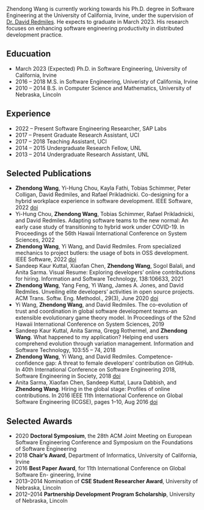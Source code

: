 Zhendong Wang is currently working towards his Ph.D. degree in Software Engineering at the University of California, Irvine, under the supervision of [Dr. David Redmiles](https://redmiles.ics.uci.edu/). He expects to graduate in March 2023. His research focuses on enhancing software engineering productivity in distributed development practice.

## Educuation

* March 2023 (Expected)   Ph.D. in Software Engineering, University of California, Irvine
* 2016 – 2018             M.S. in Software Engineering, Univeristy of California, Irvine
* 2010 – 2014             B.S. in Computer Science and Mathematics, University of Nebraska, Lincoln

## Experience

* 2022 – Present          Software Engineering Researcher, SAP Labs
* 2017 – Present          Graduate Research Assistant, UCI
* 2017 – 2018             Teaching Assistant, UCI
* 2014 – 2015             Undergraduate Research Fellow, UNL
* 2013 – 2014             Undergraduate Research Assistant, UNL

## Selected Publications
* **Zhendong Wang**, Yi-Hung Chou, Kayla Fathi, Tobias Schimmer, Peter Colligan,
David Redmiles, and Rafael Prikladnicki. Co-designing for a hybrid workplace
experience in software development. IEEE Software, 2022 [doi](https://doi.org/10.1109/MS.2022.3229894)
* Yi-Hung Chou, **Zhendong Wang**, Tobias Schimmer, Rafael Prikladnicki, and David
Redmiles. Adapting software teams to the new normal: An early case study of
transitioning to hybrid work under COVID-19. In Proceedings of the 56th Hawaii
International Conference on System Sciences, 2022 
* **Zhendong Wang**, Yi Wang, and David Redmiles. From specialized mechanics to
project butlers: the usage of bots in OSS development. IEEE Software, 2022 [doi](https://doi.org/10.1109/MS.2022.3180297)
* Sandeep Kaur Kuttal, Xiaofan Chen, **Zhendong Wang**, Sogol Balali, and Anita
Sarma. Visual Resume: Exploring developers’ online contributions for hiring. Information and Software Technology, 138:106633, 2021
* **Zhendong Wang**, Yang Feng, Yi Wang, James A. Jones, and David Redmiles.
Unveiling elite developers’ activities in open source projects. ACM Trans. Softw.
Eng. Methodol., 29(3), June 2020 [doi](https://doi.org/10.1145/3387111)
* Yi Wang, **Zhendong Wang**, and David Redmiles. The co-evolution of trust and coordination in global software development teams-an extensible evolutionary game
theory model. In Proceedings of the 52nd Hawaii International Conference on
System Sciences, 2019
* Sandeep Kaur Kuttal, Anita Sarma, Gregg Rothermel, and **Zhendong Wang**. What
happened to my application? Helping end users comprehend evolution through
variation management. Information and Software Technology, 103:55 – 74, 2018
* **Zhendong Wang**, Yi Wang, and David Redmiles. Competence-confidence gap:
A threat to female developers’ contribution on GitHub. In 40th International
Conference on Software Engineering 2018, Software Engineering in Society, 2018 [doi](https://doi.org/10.1145/3183428.3183437)
* Anita Sarma, Xiaofan Chen, Sandeep Kuttal, Laura Dabbish, and **Zhendong
Wang**. Hiring in the global stage: Profiles of online contributions. In 2016 IEEE
11th International Conference on Global Software Engineering (ICGSE), pages
1–10, Aug 2016 [doi](https://doi.org/10.1109/ICGSE.2016.35)

## Selected Awards

* 2020 **Doctoral Symposium**, the 28th ACM Joint Meeting on European Software Engineering Conference and Symposium on the Foundations of Software Engineering
* 2018 **Chair’s Award**, Department of Informatics, University of California, Irvine
* 2016 **Best Paper Award**, for 11th International Conference on Global Software En-
gineering, Irvine
* 2013–2014 Nomination of **CSE Student Researcher Award**, University of Nebraska, Lincoln
* 2012–2014 **Partnership Development Program Scholarship**, University of Nebraska, Lincoln

